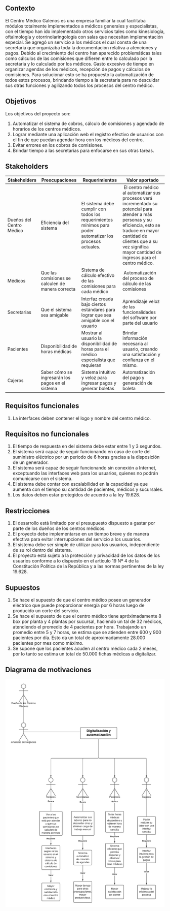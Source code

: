 
## **Contexto**

El Centro Médico Galenos es una empresa familiar la cual facilitaba módulos totalmente implementados a médicos generales y especialistas, con el tiempo han ido implementado otros servicios tales como kinesiología, oftalmología y otorrinolaringología con salas que necesitan implementación especial.
Se agregó un servicio a los médicos el cual consta de una secretaria que organizaba toda la documentación relativa a atenciones y pagos.
Debido al crecimiento del centro han aparecido problemáticas tales como cálculos de las comisiones que difieren entre lo calculado por la secretaria y lo calculado por los médicos. Gasto excesivo de tiempo en organizar agendas de los médicos, recepción de pagos y cálculos de comisiones.
Para solucionar esto se ha propuesto la automatización de todos estos procesos, brindando tiempo a la secretaria para no descuidar sus otras funciones y agilizando todos los procesos del centro médico.

## **Objetivos**

Los objetivos del proyecto son:

1. Automatizar el sistema de cobros, cálculo de comisiones y agendado de horarios de los centros médicos.
2. Lograr mediante una aplicación web el registro efectivo de usuarios con el fin de que puedan agendar hora con los médicos del centro.
3. Evitar errores en los cobros de comisiones.
4. Brindar tiempo a las secretarias para enfocarse en sus otras tareas.


## **Stakeholders**

<html>
<body>
<!--StartFragment-->

Stakeholders | Preocupaciones | Requerimientos | Valor aportado
-- | -- | -- | --
Dueños del Centro Médico | Eficiencia del sistema | El sistema debe cumplir con todos los requerimientos mínimos para poder automatizar los procesos actuales. |  El centro médico al automatizar sus procesos verá incrementado su potencial para atender a más personas y su eficiencia, esto se traduce en mayor cantidad de clientes que a su vez significa mayor cantidad de ingresos para el centro médico. |   |   |  
Médicos | Que las comisiones se calculen de manera correcta | Sistema de cálculo efectivo de las comisiones para cada médico |  Automatización del proceso de cálculo de las comisiones |   |   |  
Secretarias | Que el sistema sea amigable | Interfaz creada bajo ciertos estándares para lograr que sea amigable con el usuario | Aprendizaje veloz de las funcionalidades del software por parte del usuario
Pacientes | Disponibilidad de horas médicas | Mostrar al usuario la disponibilidad de horas para el médico especialista que requieran | Brindar información necesaria al usuario, creando una satisfacción y confianza en el mismo.
Cajeros | Saber cómo se ingresarán los pagos en el sistema | Sistema intuitivo y veloz para ingresar pagos y generar boletas | Automatización del pago y generación de boleta |   |   |  



<!--EndFragment-->
</body>
</html>

## **Requisitos funcionales**

1. La interfaces deben contener el logo y nombre del centro médico.


## **Requisitos no funcionales**

1. El tiempo de respuesta en del sistema debe estar entre 1 y 3 segundos.
2. El sistema será capaz de seguir funcionando en caso de corte del suministro eléctrico por un periodo de 6 horas gracias a la disposición de un generador.
3. El sistema será capaz de seguir funcionando sin conexión a Internet, exceptuando las interfaces web para los usuarios, quienes no podrán comunicarse con el sistema.
4. El sistema debe contar con escalabilidad en la capacidad ya que aumenta con el tiempo su cantidad de pacientes, médicos y sucursales.
5. Los datos deben estar protegidos de acuerdo a la ley 19.628.

## **Restricciones**
1. El desarrollo está limitado por el presupuesto dispuesto a gastar por parte de los dueños de los centros médicos.
2. El proyecto debe implementarse en un tiempo breve y de manera efectiva para evitar interrupciones del servicio a los usuarios.
3. El sistema debe ser simple de utilizar para los usuarios, independiente de su rol dentro del sistema.
4. El proyecto está sujeto a la protección y privacidad de los datos de los usuarios conforme a lo dispuesto en el artículo 19 Nº 4 de la Constitución Política de la República  y a las normas pertinentes de la ley 19.628.

## **Supuestos**

1. Se hace el supuesto de que el centro médico posee un generador eléctrico que puede proporcionar energía por 6 horas luego de producido un corte del servicio.
2. Se hace el supuesto de que el centro médico tiene apróximadamente 8 box por planta y 4 plantas por sucursal, haciendo un tal de 32 médicos, atendiendo el promedio de 4 pacientes por hora. Trabajando un promedio entre 5 y 7 horas, se estima que se atienden entre 600 y 900 pacientes por día. Esto da un total de aproximadamente 28.000 pacientes por mes como máximo.
3. Se supone que los pacientes acuden al centro médico cada 2 meses, por lo tanto se estima un total de 50.000 fichas médicas a digitalizar.

## **Diagrama de motivaciones**

![](https://github.com/Halan07/Caso-3-Obtenci-n-Horas-M-dicas-y-Control-de-Comisiones/blob/main/Diagrama%20de%20movitaciones.png?raw=true)
